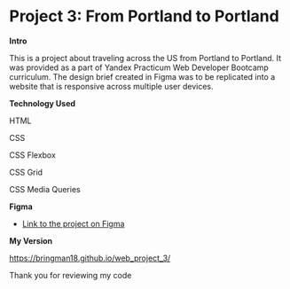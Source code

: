 ﻿# Project 3: From Portland to Portland

**Intro**

This is a project about traveling across the US from Portland to Portland. It was provided as a part of Yandex Practicum Web Developer Bootcamp curriculum. The design brief created in Figma was to be replicated into a website that is responsive across multiple user devices.

**Technology Used**

HTML

CSS

CSS Flexbox

CSS Grid

CSS Media Queries

**Figma**

* [Link to the project on Figma](https://www.figma.com/file/xM9rNsdK4iNcFJmDZho3Aw/Sprint-3%3A-From-Portland-to-Portland-%2F-desktop-%2B-mobile?node-id=500%3A0)

**My Version**

https://bringman18.github.io/web_project_3/

Thank you for reviewing my code
